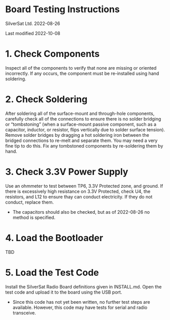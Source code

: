 # Board Testing Instructions
SilverSat Ltd.
2022-08-26

Last modified 2022-10-08

# 1. Check Components
Inspect all of the components to verify that none are missing or oriented incorrectly. If any occurs, the component must be re-installed using hand soldering.

# 2. Check Soldering
After soldering all of the surface-mount and through-hole components, carefully check all of the connections to ensure there is no solder bridging or “tombstoning” (when a surface-mount passive component, such as a capacitor, inductor, or resistor, flips vertically due to solder surface tension). Remove solder bridges by dragging a hot soldering iron between the bridged connections to re-melt and separate them. You may need a very fine tip to do this. Fix any tombstoned components by re-soldering them by hand.

# 3. Check 3.3V Power Supply
Use an ohmmeter to test between TP6, 3.3V Protected zone, and ground. If there is excessively high resistance on 3.3V Protected, check U4, the resistors, and L12 to ensure thay can conduct electricity. If they do not conduct, replace them.
    
* The capacitors should also be checked, but as of 2022-08-26 no method is specified.

# 4. Load the Bootloader
TBD

# 5. Load the Test Code
Install the SilverSat Radio Board definitions given in INSTALL.md. Open the test code and upload it to the board using the USB port.
* Since this code has not yet been written, no further test steps are available. However, this code may have tests for serial and radio transceive.
